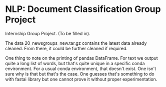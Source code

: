 # NLP: Document Classification Group Project

Internship Group Project. (To be filled in). 

The data 20_newsgroups_new.tar.gz contains the latest data already cleaned. From there, it could be further cleaned if required. 

One thing to note on the printing of pandas DataFrame. For text we output quite a long list of words, but that's quite unique in a specific conda environment. For a usual conda environment, that doesn't exist. One isn't sure why is that but that's the case. One guesses that's something to do with fastai library but one cannot prove it without proper experimentation. 